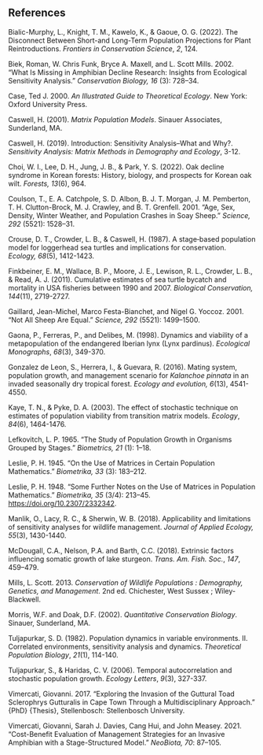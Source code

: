 ## References

Bialic-Murphy, L., Knight, T. M., Kawelo, K., & Gaoue, O. G. (2022). The Disconnect Between Short-and Long-Term Population Projections for Plant Reintroductions. _Frontiers in Conservation Science_, _2_, 124.

Biek, Roman, W. Chris Funk, Bryce A. Maxell, and L. Scott Mills. 2002. “What Is Missing in Amphibian Decline Research: Insights from Ecological Sensitivity Analysis.” _Conservation Biology, 16_ (3): 728–34.

Case, Ted J. 2000. _An Illustrated Guide to Theoretical Ecology_. New York: Oxford University Press.

Caswell, H. (2001). *Matrix Population Models*. Sinauer Associates, Sunderland, MA.

Caswell, H. (2019). Introduction: Sensitivity Analysis–What and Why?. *Sensitivity Analysis: Matrix Methods in Demography and Ecology*, 3-12.

Choi, W. I., Lee, D. H., Jung, J. B., & Park, Y. S. (2022). Oak decline syndrome in Korean forests: History, biology, and prospects for Korean oak wilt. *Forests, 13*(6), 964.

Coulson, T., E. A. Catchpole, S. D. Albon, B. J. T. Morgan, J. M. Pemberton, T. H. Clutton-Brock, M. J. Crawley, and B. T. Grenfell. 2001. “Age, Sex, Density, Winter Weather, and Population Crashes in Soay Sheep.” _Science, 292_ (5521): 1528–31.

Crouse, D. T., Crowder, L. B., & Caswell, H. (1987). A stage‐based population model for loggerhead sea turtles and implications for conservation. *Ecology, 68*(5), 1412-1423.

Finkbeiner, E. M., Wallace, B. P., Moore, J. E., Lewison, R. L., Crowder, L. B., & Read, A. J. (2011). Cumulative estimates of sea turtle bycatch and mortality in USA fisheries between 1990 and 2007. *Biological Conservation, 144*(11), 2719-2727.

Gaillard, Jean-Michel, Marco Festa-Bianchet, and Nigel G. Yoccoz. 2001. “Not All Sheep Are Equal.” _Science, 292_ (5521): 1499–1500.

Gaona, P., Ferreras, P., and Delibes, M. (1998). Dynamics and viability of a metapopulation of the endangered Iberian lynx (Lynx pardinus). _Ecological Monographs_, _68_(3), 349-370.

Gonzalez de Leon, S., Herrera, I., & Guevara, R. (2016). Mating system, population growth, and management scenario for *Kalanchoe pinnata* in an invaded seasonally dry tropical forest. *Ecology and evolution, 6*(13), 4541-4550.

Kaye, T. N., & Pyke, D. A. (2003). The effect of stochastic technique on estimates of population viability from transition matrix models. _Ecology_, _84_(6), 1464-1476.

Lefkovitch, L. P. 1965. “The Study of Population Growth in Organisms Grouped by Stages.” _Biometrics, 21_ (1): 1–18.

Leslie, P. H. 1945. “On the Use of Matrices in Certain Population Mathematics.” _Biometrika, 33_ (3): 183–212.

Leslie, P. H. 1948. “Some Further Notes on the Use of Matrices in Population Mathematics.” _Biometrika, 35_ (3/4): 213–45. https://doi.org/10.2307/2332342.

Manlik, O., Lacy, R. C., & Sherwin, W. B. (2018). Applicability and limitations of sensitivity analyses for wildlife management. *Journal of Applied Ecology, 55*(3), 1430-1440.

McDougall, C.A., Nelson, P.A. and Barth, C.C. (2018). Extrinsic factors influencing somatic growth of lake sturgeon. _Trans. Am. Fish. Soc._, _147_, 459–479.

Mills, L. Scott. 2013. _Conservation of Wildlife Populations : Demography, Genetics, and Management_. 2nd ed. Chichester, West Sussex ; Wiley-Blackwell.

Morris, W.F. and Doak, D.F. (2002). _Quantitative Conservation Biology_. Sinauer, Sunderland, MA.

Tuljapurkar, S. D. (1982). Population dynamics in variable environments. II. Correlated environments, sensitivity analysis and dynamics. _Theoretical Population Biology_, _21_(1), 114-140.

Tuljapurkar, S., & Haridas, C. V. (2006). Temporal autocorrelation and stochastic population growth. _Ecology Letters_, _9_(3), 327-337.

Vimercati, Giovanni. 2017. “Exploring the Invasion of the Guttural Toad Sclerophrys Gutturalis in Cape Town Through a Multidisciplinary Approach.” {PhD} {Thesis}, Stellenbosch: Stellenbosch University.

Vimercati, Giovanni, Sarah J. Davies, Cang Hui, and John Measey. 2021. “Cost-Benefit Evaluation of Management Strategies for an Invasive Amphibian with a Stage-Structured Model.” _NeoBiota, 70_: 87–105.
